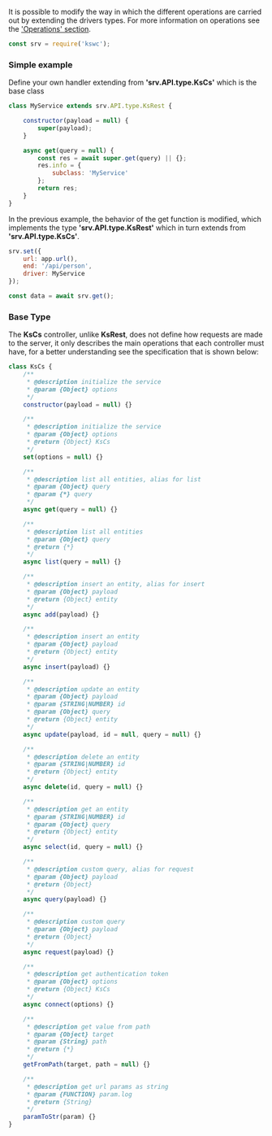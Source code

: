It is possible to modify the way in which the different operations are carried out by extending the drivers types. For more information on operations see the ['Operations' section](https://github.com/ameksike/kswc/wiki/Operations).

```js
const srv = require('kswc');
```

### Simple example
Define your own handler extending from **'srv.API.type.KsCs'** which is the base class 
```js
class MyService extends srv.API.type.KsRest {

	constructor(payload = null) {
		super(payload);
	}

	async get(query = null) {
		const res = await super.get(query) || {};
		res.info = {
			subclass: 'MyService'
		};
		return res;
	}
}
```
In the previous example, the behavior of the get function is modified, which implements the type **'srv.API.type.KsRest'** which in turn extends from **'srv.API.type.KsCs'**. 

```js
srv.set({
	url: app.url(),
	end: '/api/person',
	driver: MyService
});

const data = await srv.get();
```

### Base Type
The **KsCs** controller, unlike **KsRest**, does not define how requests are made to the server, it only describes the main operations that each controller must have, for a better understanding see the specification that is shown below:
```js
class KsCs {
    /**
     * @description initialize the service 
     * @param {Object} options
     */
    constructor(payload = null) {}

    /**
     * @description initialize the service 
     * @param {Object} options
     * @return {Object} KsCs
     */
    set(options = null) {}

    /**
     * @description list all entities, alias for list  
     * @param {Object} query
     * @param {*} query 
     */
    async get(query = null) {}

    /**
     * @description list all entities 
     * @param {Object} query
     * @return {*}  
     */
    async list(query = null) {}

    /**
     * @description insert an entity, alias for insert
     * @param {Object} payload 
     * @return {Object} entity 
     */
    async add(payload) {}

    /**
     * @description insert an entity
     * @param {Object} payload 
     * @return {Object} entity 
     */
    async insert(payload) {}

    /**
     * @description update an entity
     * @param {Object} payload 
     * @param {STRING|NUMBER} id 
     * @param {Object} query 
     * @return {Object} entity 
     */
    async update(payload, id = null, query = null) {}

    /**
     * @description delete an entity
     * @param {STRING|NUMBER} id 
     * @return {Object} entity 
     */
    async delete(id, query = null) {}

    /**
     * @description get an entity
     * @param {STRING|NUMBER} id 
     * @param {Object} query 
     * @return {Object} entity 
     */
    async select(id, query = null) {}

    /**
     * @description custom query, alias for request
     * @param {Object} payload 
     * @return {Object}
     */
    async query(payload) {}

    /**
     * @description custom query
     * @param {Object} payload 
     * @return {Object}
     */
    async request(payload) {}

    /**
     * @description get authentication token
     * @param {Object} options 
     * @return {Object} KsCs
     */
    async connect(options) {}

    /**
     * @description get value from path
     * @param {Object} target 
     * @param {String} path 
     * @return {*}
     */
    getFromPath(target, path = null) {}

    /**
     * @description get url params as string 
     * @param {FUNCTION} param.log
     * @return {String}
     */
    paramToStr(param) {}
}
```
